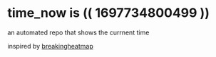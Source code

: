 # time_now is (( 1697734800499 ))

an automated repo that shows the currnent time

inspired by [breakingheatmap](https://github.com/breakingheatmap/breakingheatmap)